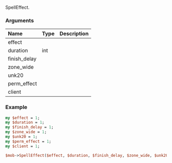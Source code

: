 SpellEffect.
### Arguments
**Name**|**Type**|**Description**
:---|:---|:---
effect||
duration|int|
finish_delay||
zone_wide||
unk20||
perm_effect||
client||

### Example

```perl
my $effect = 1;
my $duration = 1;
my $finish_delay = 1;
my $zone_wide = 1;
my $unk20 = 1;
my $perm_effect = 1;
my $client = 1;

$mob->SpellEffect($effect, $duration, $finish_delay, $zone_wide, $unk20, $perm_effect, $client); # Returns void
```